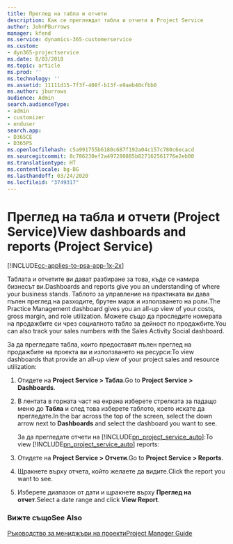 ```yaml
---
title: Преглед на табла и отчети
description: Как се преглеждат табла и отчети в Project Service
author: JohnPBurrows
manager: kfend
ms.service: dynamics-365-customerservice
ms.custom:
- dyn365-projectservice
ms.date: 8/03/2018
ms.topic: article
ms.prod: ''
ms.technology: ''
ms.assetid: 11111d15-7f3f-408f-b13f-e9aeb40cfbb0
ms.author: jburrows
audience: Admin
search.audienceType:
- admin
- customizer
- enduser
search.app:
- D365CE
- D365PS
ms.openlocfilehash: c5a991755b6180c687f192a04c157c780c6ecacd
ms.sourcegitcommit: 8c786230ef2a497280885b827162561776e2eb00
ms.translationtype: HT
ms.contentlocale: bg-BG
ms.lasthandoff: 03/24/2020
ms.locfileid: "3749317"
---
```

# <a name="view-dashboards-and-reports-project-service"></a><span data-ttu-id="6ff83-103">Преглед на табла и отчети (Project Service)</span><span class="sxs-lookup"><span data-stu-id="6ff83-103">View dashboards and reports (Project Service)</span></span>

[!INCLUDE[cc-applies-to-psa-app-1x-2x](../includes/cc-applies-to-psa-app-1x-2x.md)]

<span data-ttu-id="6ff83-104">Таблата и отчетите ви дават разбиране за това, къде се намира бизнесът ви.</span><span class="sxs-lookup"><span data-stu-id="6ff83-104">Dashboards and reports give you an understanding of where your business stands.</span></span> <span data-ttu-id="6ff83-105">Таблото за управление на практиката ви дава пълен преглед на разходите, брутен марж и използването на роли.</span><span class="sxs-lookup"><span data-stu-id="6ff83-105">The Practice Management dashboard gives you an all-up view of your costs, gross margin, and role utilization.</span></span> <span data-ttu-id="6ff83-106">Можете също да проследите номерата на продажбите си чрез социалното табло за дейност по продажбите.</span><span class="sxs-lookup"><span data-stu-id="6ff83-106">You can also track your sales numbers with the Sales Activity Social dashboard.</span></span>  
  
 <span data-ttu-id="6ff83-107">За да прегледате табла, които предоставят пълен преглед на продажбите на проекта ви и използването на ресурси:</span><span class="sxs-lookup"><span data-stu-id="6ff83-107">To view dashboards that provide an all-up view of your project sales and resource utilization:</span></span>  
  
1. <span data-ttu-id="6ff83-108">Отидете на **Project Service > Табла**.</span><span class="sxs-lookup"><span data-stu-id="6ff83-108">Go to **Project Service > Dashboards**.</span></span>  
  
2. <span data-ttu-id="6ff83-109">В лентата в горната част на екрана изберете стрелката за падащо меню до **Табла** и след това изберете таблото, което искате да прегледате.</span><span class="sxs-lookup"><span data-stu-id="6ff83-109">In the bar across the top of the screen, select the down arrow next to **Dashboards** and select the dashboard you want to see.</span></span>  
  
   <span data-ttu-id="6ff83-110">За да прегледате отчети на [!INCLUDE[pn_project_service_auto](../includes/pn-project-service-auto.md)]:</span><span class="sxs-lookup"><span data-stu-id="6ff83-110">To view [!INCLUDE[pn_project_service_auto](../includes/pn-project-service-auto.md)] reports:</span></span>  
  
3. <span data-ttu-id="6ff83-111">Отидете на **Project Service > Отчети**.</span><span class="sxs-lookup"><span data-stu-id="6ff83-111">Go to **Project Service > Reports**.</span></span>  
  
4. <span data-ttu-id="6ff83-112">Щракнете върху отчета, който желаете да видите.</span><span class="sxs-lookup"><span data-stu-id="6ff83-112">Click the report you want to see.</span></span>  
  
5. <span data-ttu-id="6ff83-113">Изберете диапазон от дати и щракнете върху **Преглед на отчет**.</span><span class="sxs-lookup"><span data-stu-id="6ff83-113">Select a date range and click **View Report**.</span></span>  
  
### <a name="see-also"></a><span data-ttu-id="6ff83-114">Вижте също</span><span class="sxs-lookup"><span data-stu-id="6ff83-114">See Also</span></span>  
 [<span data-ttu-id="6ff83-115">Ръководство за мениджъри на проекти</span><span class="sxs-lookup"><span data-stu-id="6ff83-115">Project Manager Guide</span></span>](../project-service/project-manager-guide.md)
